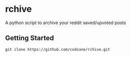 # rchive
A python script to archive your reddit saved/upvoted posts

## Getting Started
```
git clone https://github.com/codsane/rchive.git
```